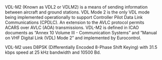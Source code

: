 VDL-M2 (Known as VDL2 or VDLM2) is a means of sending information between aircraft and ground stations. VDL Mode 2 is the only VDL mode being implemented operationally to support Controller Pilot Data Link Communications (CPDLC). An extension to the AVLC protocol permits ACARS over AVLC (AOA) transmissions. VDL-M2 is defined in ICAO documents as “Annex 10 Volume III - Communication Systems” and ”Manual on VHF Digital Link (VDL) Mode 2” and implemented by Eurocontrol.

VDL-M2 uses D8PSK (Differentially Encoded 8-Phase Shift Keying) with 31.5 kbps speed at 25 kHz bandwidth and 10500 Bd.
